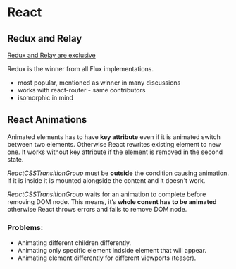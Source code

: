 # React

## Redux and Relay

[Redux and Relay are exclusive](https://github.com/rackt/redux/issues/1036)

Redux is the winner from all Flux implementations.
- most popular, mentioned as winner in many discussions
- works with react-router - same contributors
- isomorphic in mind

## React Animations

Animated elements has to have **key attribute** even if it is animated switch between two elements. Otherwise React rewrites existing element to new one. It works without key attribute if the element is removed in the second state.

*ReactCSSTransitionGroup* must be **outside** the condition causing animation. If it is inside it is mounted alongside the content and it doesn't work.

*ReactCSSTransitionGroup* waits for an animation to complete before removing DOM node. This means, it’s **whole conent has to be animated** otherwise React throws errors and fails to remove DOM node.

### Problems:
- Animating different children differently.
- Animating only specific element indside element that will appear.
- Animating element differently for different viewports (teaser).
